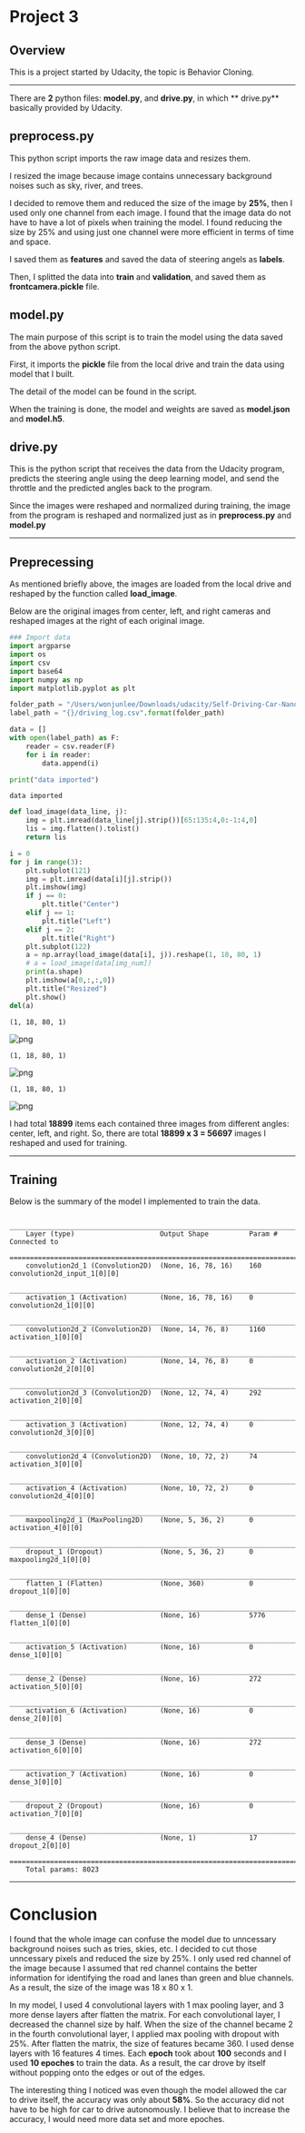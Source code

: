 
# Project 3

## Overview

This is a project started by Udacity, the topic is Behavior Cloning.

---

There are **2** python files: **model.py**, and **drive.py**, in which ** drive.py** basically provided by Udacity.

## preprocess.py
This python script imports the raw image data and resizes them.

I resized the image because image contains unnecessary background noises such as sky, river, and trees.

I decided to remove them and reduced the size of the image by **25%**, then I used only one channel from each image. I found that the image data do not have to have a lot of pixels when training the model. I found reducing the size by 25% and using just one channel were more efficient in terms of time and space.

I saved them as **features** and saved the data of steering angels as **labels**.

Then, I splitted the data into **train** and **validation**, and saved them as **frontcamera.pickle** file.

## model.py
The main purpose of this script is to train the model using the data saved from the above python script.

First, it imports the **pickle** file from the local drive and train the data using model that I built.

The detail of the model can be found in the script.

When the training is done, the model and weights are saved as **model.json** and **model.h5**.

## drive.py
This is the python script that receives the data from the Udacity program, predicts the steering angle using the deep learning model, and send the throttle and the predicted angles back to the program.

Since the images were reshaped and normalized during training, the image from the program is reshaped and normalized just as in **preprocess.py** and **model.py**

---

## Preprecessing

As mentioned briefly above, the images are loaded from the local drive and reshaped by the function called **load_image**.

Below are the original images from center, left, and right cameras and reshaped images at the right of each original image.


```python
### Import data
import argparse
import os
import csv
import base64
import numpy as np
import matplotlib.pyplot as plt

folder_path = "/Users/wonjunlee/Downloads/udacity/Self-Driving-Car-Nanodegree/CarND-BehavioralCloning-P3"
label_path = "{}/driving_log.csv".format(folder_path)

data = []
with open(label_path) as F:
    reader = csv.reader(F)
    for i in reader:
        data.append(i) 

print("data imported")
```

    data imported



```python
def load_image(data_line, j):
    img = plt.imread(data_line[j].strip())[65:135:4,0:-1:4,0]
    lis = img.flatten().tolist()
    return lis

i = 0
for j in range(3):
    plt.subplot(121)
    img = plt.imread(data[i][j].strip())
    plt.imshow(img)
    if j == 0:
        plt.title("Center")
    elif j == 1:
        plt.title("Left")
    elif j == 2:
        plt.title("Right")
    plt.subplot(122)
    a = np.array(load_image(data[i], j)).reshape(1, 18, 80, 1)
    # a = load_image(data[img_num])
    print(a.shape)
    plt.imshow(a[0,:,:,0])
    plt.title("Resized")
    plt.show()
del(a)
```

    (1, 18, 80, 1)



![png](output_5_1.png)


    (1, 18, 80, 1)



![png](output_5_3.png)


    (1, 18, 80, 1)



![png](output_5_5.png)


I had total **18899** items each contained three images from different angles: center, left, and right. So, there are total **18899 x 3 = 56697** images I reshaped and used for training.

---

## Training

Below is the summary of the model I implemented to train the data.

        ___________________________________________________________________________________________________
        Layer (type)                     Output Shape          Param #     Connected to                     
        ====================================================================================================
        convolution2d_1 (Convolution2D)  (None, 16, 78, 16)    160         convolution2d_input_1[0][0]      
        ____________________________________________________________________________________________________
        activation_1 (Activation)        (None, 16, 78, 16)    0           convolution2d_1[0][0]            
        ____________________________________________________________________________________________________
        convolution2d_2 (Convolution2D)  (None, 14, 76, 8)     1160        activation_1[0][0]               
        ____________________________________________________________________________________________________
        activation_2 (Activation)        (None, 14, 76, 8)     0           convolution2d_2[0][0]            
        ____________________________________________________________________________________________________
        convolution2d_3 (Convolution2D)  (None, 12, 74, 4)     292         activation_2[0][0]               
        ____________________________________________________________________________________________________
        activation_3 (Activation)        (None, 12, 74, 4)     0           convolution2d_3[0][0]            
        ____________________________________________________________________________________________________
        convolution2d_4 (Convolution2D)  (None, 10, 72, 2)     74          activation_3[0][0]               
        ____________________________________________________________________________________________________
        activation_4 (Activation)        (None, 10, 72, 2)     0           convolution2d_4[0][0]            
        ____________________________________________________________________________________________________
        maxpooling2d_1 (MaxPooling2D)    (None, 5, 36, 2)      0           activation_4[0][0]               
        ____________________________________________________________________________________________________
        dropout_1 (Dropout)              (None, 5, 36, 2)      0           maxpooling2d_1[0][0]             
        ____________________________________________________________________________________________________
        flatten_1 (Flatten)              (None, 360)           0           dropout_1[0][0]                  
        ____________________________________________________________________________________________________
        dense_1 (Dense)                  (None, 16)            5776        flatten_1[0][0]                  
        ____________________________________________________________________________________________________
        activation_5 (Activation)        (None, 16)            0           dense_1[0][0]                    
        ____________________________________________________________________________________________________
        dense_2 (Dense)                  (None, 16)            272         activation_5[0][0]               
        ____________________________________________________________________________________________________
        activation_6 (Activation)        (None, 16)            0           dense_2[0][0]                    
        ____________________________________________________________________________________________________
        dense_3 (Dense)                  (None, 16)            272         activation_6[0][0]               
        ____________________________________________________________________________________________________
        activation_7 (Activation)        (None, 16)            0           dense_3[0][0]                    
        ____________________________________________________________________________________________________
        dropout_2 (Dropout)              (None, 16)            0           activation_7[0][0]               
        ____________________________________________________________________________________________________
        dense_4 (Dense)                  (None, 1)             17          dropout_2[0][0]                  
        ====================================================================================================
        Total params: 8023

---
# Conclusion

I found that the whole image can confuse the model due to unncessary background noises such as tries, skies, etc. I decided to cut those unncessary pixels and reduced the size by 25%. I only used red channel of the image because I assumed that red channel contains the better information for identifying the road and lanes than green and blue channels. As a result, the size of the image was 18 x 80 x 1. 

In my model, I used 4 convolutional layers with 1 max pooling layer, and 3 more dense layers after flatten the matrix. For each convolutional layer, I decreased the channel size by half. When the size of the channel became 2 in the fourth convolutional layer, I applied max pooling with dropout with 25%. After flatten the matrix, the size of features became 360. I used dense layers with 16 features 4 times. Each **epoch** took about **100** seconds and I used **10 epoches** to train the data. As a result, the car drove by itself without popping onto the edges or out of the edges.

The interesting thing I noticed was even though the model allowed the car to drive itself, the accuracy was only about **58%**. So the accuracy did not have to be high for car to drive autonomously. I believe that to increase the accuracy, I would need more data set and more epoches.


```python

```
